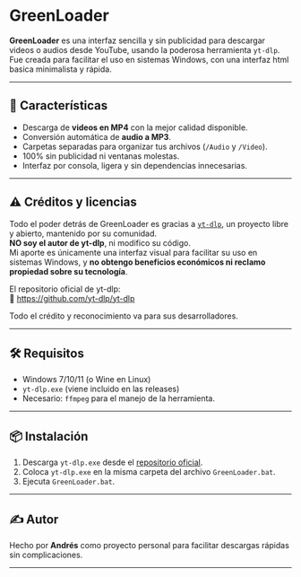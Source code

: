 # GreenLoader

**GreenLoader** es una interfaz sencilla y sin publicidad para descargar videos o audios desde YouTube, usando la poderosa herramienta `yt-dlp`. Fue creada para facilitar el uso en sistemas Windows, con una interfaz html basica minimalista y rápida.

---

## 🚀 Características

- Descarga de **videos en MP4** con la mejor calidad disponible.
- Conversión automática de **audio a MP3**.
- Carpetas separadas para organizar tus archivos (`/Audio` y `/Video`).
- 100% sin publicidad ni ventanas molestas.
- Interfaz por consola, ligera y sin dependencias innecesarias.

---

## ⚠️ Créditos y licencias

Todo el poder detrás de GreenLoader es gracias a [`yt-dlp`](https://github.com/yt-dlp/yt-dlp), un proyecto libre y abierto, mantenido por su comunidad.  
**NO soy el autor de yt-dlp**, ni modifico su código.  
Mi aporte es únicamente una interfaz visual para facilitar su uso en sistemas Windows, y **no obtengo beneficios económicos ni reclamo propiedad sobre su tecnología**.

El repositorio oficial de yt-dlp:  
🔗 https://github.com/yt-dlp/yt-dlp

Todo el crédito y reconocimiento va para sus desarrolladores.

---

## 🛠️ Requisitos

- Windows 7/10/11 (o Wine en Linux)
- `yt-dlp.exe` (viene incluido en las releases)
- Necesario: `ffmpeg` para el manejo de la herramienta.

---

## 📦 Instalación

1. Descarga `yt-dlp.exe` desde el [repositorio oficial](https://github.com/yt-dlp/yt-dlp/releases/latest).
2. Coloca `yt-dlp.exe` en la misma carpeta del archivo `GreenLoader.bat`.
3. Ejecuta `GreenLoader.bat`.

---

## ✍️ Autor

Hecho por **Andrés** como proyecto personal para facilitar descargas rápidas sin complicaciones.

---


